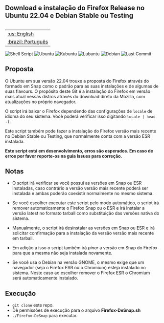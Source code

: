 </p>

<h2>Download e instalação do Firefox Release no Ubuntu 22.04 e Debian Stable ou Testing</h2>

<table align="right">
 <tr><td><a href="https://github.com/ciro-mota/firefox-desnap/blob/main/README.md">:us: English</a></td></tr>
 <tr><td><a href="https://github.com/ciro-mota/firefox-desnap/blob/main/README.pt-br.md">:brazil: Português</a></td></tr>
</table>

![Shell Script](https://img.shields.io/badge/Shell_Script-121011?style=for-the-badge&logo=gnu-bash&logoColor=white)
![Ubuntu](https://img.shields.io/badge/Ubuntu-E95420?style=for-the-badge&logo=ubuntu&logoColor=white) 
![Kubuntu](https://img.shields.io/badge/-KUbuntu-%230079C1?style=for-the-badge&logo=kubuntu&logoColor=white)
![Lubuntu](https://img.shields.io/badge/-Lubuntu-%230065C2?style=for-the-badge&logo=lubuntu&logoColor=white)
![Debian](https://img.shields.io/badge/Debian-A81D33?style=for-the-badge&logo=debian&logoColor=white)
![Last Commit](https://img.shields.io/github/last-commit/ciro-mota/firefox-desnap?style=for-the-badge)

## Proposta

O Ubuntu em sua versão 22.04 trouxe a proposta do Firefox através do formado em Snap como o padrão para as suas instalações e de algumas de suas flavours. O propósito deste Git é a instalação do Firefox em versão mais atual nessas distros através do download direto da Mozilla, com atualizações no próprio navegador.

O script irá baixar o Firefox dependendo das configurações de `locale` de idioma do seu sistema. Você poderá verificar isso digitando `locale | head -1`.

Este script também pode fazer a instalação do Firefox versão mais recente no Debian Stable ou Testing, que normalmente conta com a versão ESR instalada.

**Este script está em desenvolvimento, erros são esperados. Em caso de erros por favor reporte-os na guia Issues para correção.**

## Notas

- O script irá verificar se você possui as versões em Snap ou ESR instaladas, caso contrário a versão versão mais recente poderá ser instalada e ambas poderão coexistir normalmente no mesmo sistema.

- Se você escolher executar este script pelo modo automático, o script irá remover automaticamente o Firefox Snap ou o ESR e irá instalar a versão latest no formato tarball como substituição das versões nativa do sistema.

- Manualmente, o script irá desinstalar as versões em Snap ou ESR e irá solicitar confirmação para a instalação da versão versão mais recente em tarball.

- Em adição a isso o script também irá _pinar_ a versão em Snap do Firefox para que a mesma não seja instalada novamente.

- Se você usa o Debian na versão GNOME, o mesmo exige que um navegador (seja o Firefox ESR ou o Chromium) esteja instalado no sistema. Neste caso ao escolher remover o Firefox ESR o Chromium será automaticamente instalado.

## Execução

- `git clone` este repo.
- Dê permissões de execução para o arquivo **Firefox-DeSnap.sh**
- `./Firefox-DeSnap` para executar.
